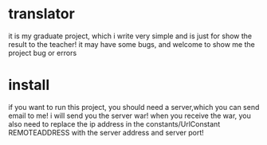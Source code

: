 # translator
it is my graduate project, which i write very simple and is just for show the result to the teacher!
it may have some bugs, and welcome to show me the project bug or errors
# install
if you want to run this project, you should need a server,which you can send email to me! i will send you the server war!
when you receive the war, you also need to replace the ip address in the constants/UrlConstant REMOTEADDRESS with the server address and server port!
